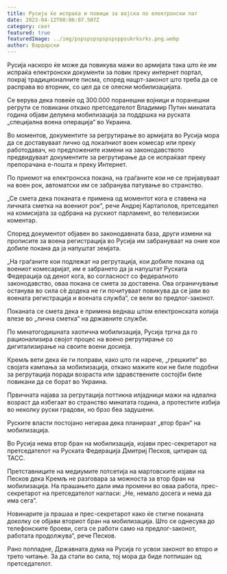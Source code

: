 ```yaml
---
title: Русија ќе испраќа и повици за војска по електронски пат
date: 2023-04-12T00:06:07.507Z
category: свет
featured: true
featuredImage: ../img/pspspspspspspsppsukrksrks.png.webp
author: Вардарски
---
```


Русија наскоро ќе може да повикува мажи во армијата така што ќе им испраќа електронски документи за повик преку интернет портал, покрај традиционалните писма, според нацрт-законот што треба да се расправа во вторник, со цел да се олесни мобилизацијата.

Се верува дека повеќе од 300.000 поранешни војници и поранешни регрути се повикани откако претседателот Владимир Путин минатата година објави делумна мобилизација за поддршка на руската „специјална воена операција“ во Украина.

Во моментов, документите за регрутирање во армијата во Русија мора да се доставуваат лично од локалниот воен комесар или преку работодавач, но предложените измени на законодавството предвидуваат документите за регрутирање да се испраќаат преку препорачана е-пошта и преку Интернет.

По приемот на електронска покана, на граѓаните кои не се пријавуваат на воен рок, автоматски им се забранува патување во странство.

„Се смета дека поканата е примена од моментот кога е ставена на личната сметка на воениот рок“, рече Андреј Картаполов, претседател на комисијата за одбрана на рускиот парламент, во телевизиски коментар.

Според документот објавен во законодавната база, други измени на прописите за воена регистрација во Русија им забрануваат на оние кои добиле покана да ја напуштат земјата.

„На граѓаните кои подлежат на регрутација, кои добиле покана од воениот комесаријат, им е забрането да ја напуштат Руската Федерација од денот кога, во согласност со федералното законодавство, оваа покана се смета за доставена. Ова ограничување останува во сила сè додека не ги почитуваат повикува да се јави во воената регистрација и воената служба“, се вели во предлог-законот.

Поканата се смета дека е примена веднаш штом електронската копија влезе во „лична сметка“ на државните служби.

По минатогодишната хаотична мобилизација, Русија тргна да го рационализира својот процес на воено регрутирање со дигитализирање на своите воени досиеја.

Кремљ вети дека ќе ги поправи, како што ги нарече, „грешките“ во својата кампања за мобилизација, откако мажите кои не биле подобни за регрутација поради возраста или здравствените состојби биле повикани да се борат во Украина.

Првичната најава за регрутација поттикна илјадници мажи на идеална возраст да избегаат во странство минатата година, а протестите избија во неколку руски градови, но брзо беа задушени.

Руските власти постојано негираа дека планираат „втор бран“ на мобилизација.

Во Русија нема втор бран на мобилизација, изјави прес-секретарот на претседателот на Руската Федерација Дмитриј Песков, цитиран од ТАСС.

Претставниците на медиумите потсетија на мартовските изјави на Песков дека Кремљ не разговара за можноста за втор бран на мобилизација. На прашањето дали има промени во оваа работа, прес-секретарот на претседателот нагласи: „Не, немало досега и нема да има сега“.

Новинарите ја прашаа и прес-секретарот како ќе стигне поканата доколку се објави вториот бран на мобилизација. Што се однесува до телефонските броеви, сега се работи само на предлог-законот, работата продолжува“, рече Песков.

Рано попладне, Државната дума на Русија го усвои законот во второ и трето читање. За да стапи во сила, тој мора да биде потпишан од претседателот.
